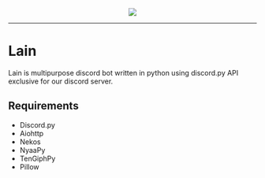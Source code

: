 <div align="center">
<img src="https://i.imgur.com/qBfkj7I.png">
</div>

---

# Lain
Lain is multipurpose discord bot written in python using discord.py API exclusive for our discord server.
## Requirements
- Discord.py
- Aiohttp
- Nekos
- NyaaPy
- TenGiphPy
- Pillow
